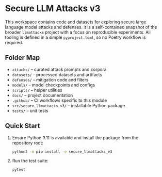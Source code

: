 # Secure LLM Attacks v3

This workspace contains code and datasets for exploring secure large language model attacks and defenses. It is a self-contained snapshot of the broader `llmattacks` project with a focus on reproducible experiments. All tooling is defined in a simple `pyproject.toml`, so no Poetry workflow is required.

## Folder Map

- `attacks/` – curated attack prompts and corpora
- `datasets/` – processed datasets and artifacts
- `defenses/` – mitigation code and filters
- `models/` – model checkpoints and configs
- `scripts/` – helper utilities
- `docs/` – project documentation
- `.github/` – CI workflows specific to this module
- `src/secure_llmattacks_v3/` – installable Python package
- `tests/` – unit tests

## Quick Start

1. Ensure Python 3.11 is available and install the package from the repository root:
   ```bash
   python3 -m pip install -e secure_llmattacks_v3
   ```
2. Run the test suite:
   ```bash
   pytest
   ```

